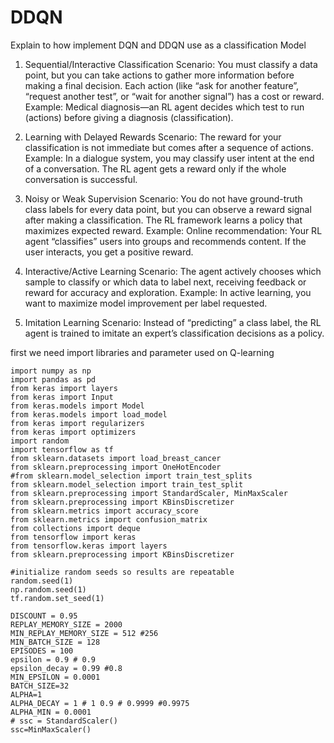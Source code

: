 # DDQN
Explain to how implement DQN and DDQN use as a classification Model

1. Sequential/Interactive Classification
Scenario: You must classify a data point, but you can take actions to gather more information before making a final decision. Each action (like “ask for another feature”, “request another test”, or “wait for another signal”) has a cost or reward.
Example: Medical diagnosis—an RL agent decides which test to run (actions) before giving a diagnosis (classification).

2. Learning with Delayed Rewards
Scenario: The reward for your classification is not immediate but comes after a sequence of actions.
Example: In a dialogue system, you may classify user intent at the end of a conversation. The RL agent gets a reward only if the whole conversation is successful.

3. Noisy or Weak Supervision
Scenario: You do not have ground-truth class labels for every data point, but you can observe a reward signal after making a classification. The RL framework learns a policy that maximizes expected reward.
Example: Online recommendation: Your RL agent “classifies” users into groups and recommends content. If the user interacts, you get a positive reward.

4. Interactive/Active Learning
Scenario: The agent actively chooses which sample to classify or which data to label next, receiving feedback or reward for accuracy and exploration.
Example: In active learning, you want to maximize model improvement per label requested.

5. Imitation Learning
Scenario: Instead of “predicting” a class label, the RL agent is trained to imitate an expert’s classification decisions as a policy.


first we need import libraries and parameter used on Q-learning
````
import numpy as np
import pandas as pd
from keras import layers
from keras import Input
from keras.models import Model
from keras.models import load_model
from keras import regularizers
from keras import optimizers
import random
import tensorflow as tf
from sklearn.datasets import load_breast_cancer
from sklearn.preprocessing import OneHotEncoder
#from sklearn.model_selection import train_test_splits
from sklearn.model_selection import train_test_split
from sklearn.preprocessing import StandardScaler, MinMaxScaler
from sklearn.preprocessing import KBinsDiscretizer
from sklearn.metrics import accuracy_score
from sklearn.metrics import confusion_matrix
from collections import deque
from tensorflow import keras
from tensorflow.keras import layers
from sklearn.preprocessing import KBinsDiscretizer

#initialize random seeds so results are repeatable
random.seed(1)
np.random.seed(1)
tf.random.set_seed(1)

DISCOUNT = 0.95
REPLAY_MEMORY_SIZE = 2000
MIN_REPLAY_MEMORY_SIZE = 512 #256
MIN_BATCH_SIZE = 128
EPISODES = 100
epsilon = 0.9 # 0.9
epsilon_decay = 0.99 #0.8
MIN_EPSILON = 0.0001
BATCH_SIZE=32
ALPHA=1
ALPHA_DECAY = 1 # 1 0.9 # 0.9999 #0.9975
ALPHA_MIN = 0.0001
# ssc = StandardScaler()
ssc=MinMaxScaler()
````
